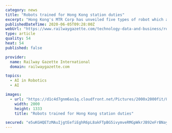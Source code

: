 ```yaml
---
category: news
title: "Robots trained for Hong Kong station duties"
excerpt: "Hong Kong's MTR Corp has unveiled five types of robot which are to be deployed at Kai Tak station later this year, and its train maintenance staff have begun using a train underframe inspection robot."
publishedDateTime: 2020-06-05T09:28:00Z
webUrl: "https://www.railwaygazette.com/technology-data-and-business/robots-trained-for-hong-kong-station-duties/56689.article"
type: article
quality: 54
heat: 54
published: false

provider:
  name: Railway Gazette International
  domain: railwaygazette.com

topics:
  - AI in Robotics
  - AI

images:
  - url: "https://d1c4d7gnm6as1q.cloudfront.net/Pictures/2000x2000fit/8/1/7/32817_hongkongmtrcorprobots3_964023_crop.jpg"
    width: 2000
    height: 1333
    title: "Robots trained for Hong Kong station duties"

secured: "e5uKGHQETzMAuIjgtEefiEghR6pL8akFTpBG5ivymveRMGpWkrJB92eFrBNaySrVUo4BKbAE3BiUjFGDf7oGHQhrB5Z2PGh0UiK7Ga2OXTu+F4ogw9QSQRQPVOofEsm//v2MMJkbKVcI864Wx27ByBG23aJma6/28YItUChIMz7+hEiCdMYcIlFOWdrb5kTGeuU7sRKDdZ+RpQf/wuIg4Z91lNwL2dEYukaAzcfzkpzS5iw03dkupDenG+gsRbkBTUMcwILANi7i11+Bs7N7BxQR5b9037dW1C6nr4WRAEtzjW8hIeoVQliinRhJJi9N;UBI9aSSyOedctH7MXaUOKw=="
---
```


